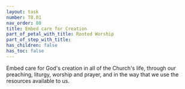 ```yaml
---
layout: task
number: T8.01
nav_order: 80
title: Embed care for Creation
part_of_petal_with_title: Rooted Worship
part_of_step_with_title: 
has_children: false
has_toc: false
---
```


Embed care for God's creation in all of the Church's life, through our preaching, liturgy, worship and prayer, and in the way that we use the resources available to us. 
